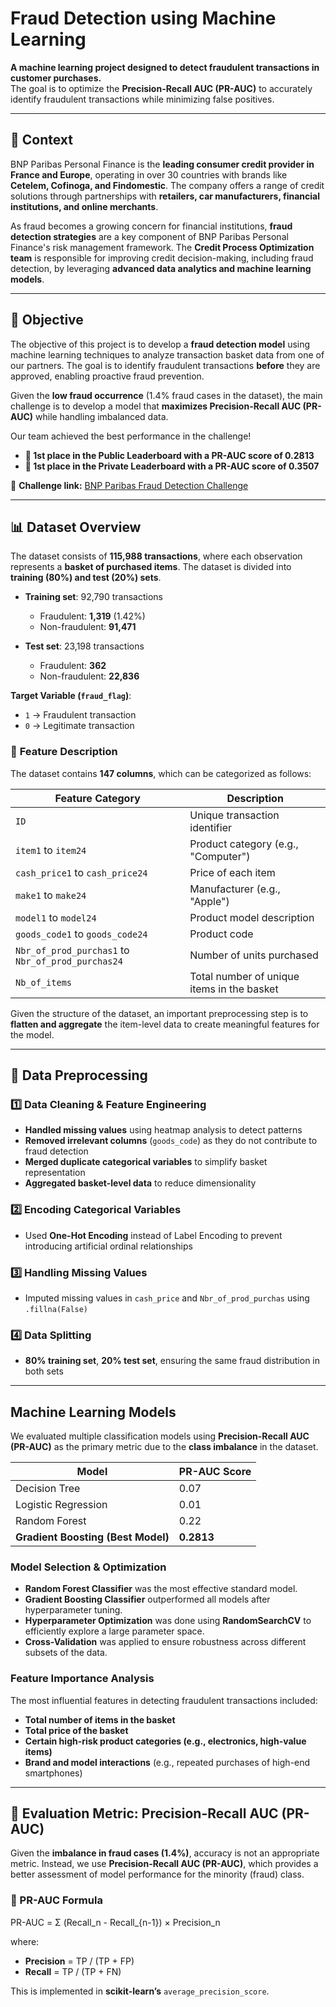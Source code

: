# Fraud Detection using Machine Learning

**A machine learning project designed to detect fraudulent transactions in customer purchases.**  
The goal is to optimize the **Precision-Recall AUC (PR-AUC)** to accurately identify fraudulent transactions while minimizing false positives.

---

## 📌 Context

BNP Paribas Personal Finance is the **leading consumer credit provider in France and Europe**, operating in over 30 countries with brands like **Cetelem, Cofinoga, and Findomestic**. The company offers a range of credit solutions through partnerships with **retailers, car manufacturers, financial institutions, and online merchants**.

As fraud becomes a growing concern for financial institutions, **fraud detection strategies** are a key component of BNP Paribas Personal Finance's risk management framework. The **Credit Process Optimization team** is responsible for improving credit decision-making, including fraud detection, by leveraging **advanced data analytics and machine learning models**.

---

## 🎯 Objective

The objective of this project is to develop a **fraud detection model** using machine learning techniques to analyze transaction basket data from one of our partners. The goal is to identify fraudulent transactions **before** they are approved, enabling proactive fraud prevention.

Given the **low fraud occurrence** (1.4% fraud cases in the dataset), the main challenge is to develop a model that **maximizes Precision-Recall AUC (PR-AUC)** while handling imbalanced data.

Our team achieved the best performance in the challenge!
- **🥇 1st place in the Public Leaderboard with a PR-AUC score of 0.2813**  
- **🥇 1st place in the Private Leaderboard with a PR-AUC score of 0.3507**  

🔗 **Challenge link:** [BNP Paribas Fraud Detection Challenge](https://challengedata.ens.fr/participants/challenges/104/)

---

## 📊 Dataset Overview

The dataset consists of **115,988 transactions**, where each observation represents a **basket of purchased items**. The dataset is divided into **training (80%) and test (20%) sets**.

- **Training set**: 92,790 transactions  
  - Fraudulent: **1,319** (1.42%)  
  - Non-fraudulent: **91,471**  

- **Test set**: 23,198 transactions  
  - Fraudulent: **362**  
  - Non-fraudulent: **22,836**  

**Target Variable (`fraud_flag`)**:  
- `1` → Fraudulent transaction  
- `0` → Legitimate transaction  

### 🔹 **Feature Description**
The dataset contains **147 columns**, which can be categorized as follows:

| Feature Category | Description |
|-----------------|-------------|
| `ID` | Unique transaction identifier |
| `item1` to `item24` | Product category (e.g., "Computer") |
| `cash_price1` to `cash_price24` | Price of each item |
| `make1` to `make24` | Manufacturer (e.g., "Apple") |
| `model1` to `model24` | Product model description |
| `goods_code1` to `goods_code24` | Product code |
| `Nbr_of_prod_purchas1` to `Nbr_of_prod_purchas24` | Number of units purchased |
| `Nb_of_items` | Total number of unique items in the basket |

Given the structure of the dataset, an important preprocessing step is to **flatten and aggregate** the item-level data to create meaningful features for the model.

---

## 🔧 Data Preprocessing

### **1️⃣ Data Cleaning & Feature Engineering**
- **Handled missing values** using heatmap analysis to detect patterns
- **Removed irrelevant columns** (`goods_code`) as they do not contribute to fraud detection
- **Merged duplicate categorical variables** to simplify basket representation
- **Aggregated basket-level data** to reduce dimensionality

### **2️⃣ Encoding Categorical Variables**
- Used **One-Hot Encoding** instead of Label Encoding to prevent introducing artificial ordinal relationships

### **3️⃣ Handling Missing Values**
- Imputed missing values in `cash_price` and `Nbr_of_prod_purchas` using `.fillna(False)`

### **4️⃣ Data Splitting**
- **80% training set**, **20% test set**, ensuring the same fraud distribution in both sets

---

## Machine Learning Models

We evaluated multiple classification models using **Precision-Recall AUC (PR-AUC)** as the primary metric due to the **class imbalance** in the dataset.

| Model | PR-AUC Score |
|--------|------------|
| Decision Tree | 0.07 |
| Logistic Regression | 0.01 |
| Random Forest | 0.22 |
| **Gradient Boosting (Best Model)** | **0.2813** |

### **Model Selection & Optimization**
- **Random Forest Classifier** was the most effective standard model.
- **Gradient Boosting Classifier** outperformed all models after hyperparameter tuning.
- **Hyperparameter Optimization** was done using **RandomSearchCV** to efficiently explore a large parameter space.
- **Cross-Validation** was applied to ensure robustness across different subsets of the data.

### **Feature Importance Analysis**
The most influential features in detecting fraudulent transactions included:
- **Total number of items in the basket**
- **Total price of the basket**
- **Certain high-risk product categories (e.g., electronics, high-value items)**
- **Brand and model interactions** (e.g., repeated purchases of high-end smartphones)

---

## 📌 Evaluation Metric: Precision-Recall AUC (PR-AUC)

Given the **imbalance in fraud cases (1.4%)**, accuracy is not an appropriate metric. Instead, we use **Precision-Recall AUC (PR-AUC)**, which provides a better assessment of model performance for the minority (fraud) class.

### 📝 PR-AUC Formula

PR-AUC = Σ (Recall_n - Recall_{n-1}) × Precision_n

where:

- **Precision** = TP / (TP + FP)
- **Recall** = TP / (TP + FN)

This is implemented in **scikit-learn’s** `average_precision_score`.






